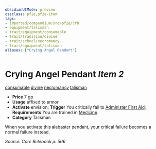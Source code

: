 ```yaml
---
obsidianUIMode: preview
cssclass: pf2e,pf2e-item
tags:
- imported/compendium/src/pf2e/crb
- equipment/talisman
- trait/equipment/consumable
- trait/tradition/divine
- trait/school/necromancy
- trait/equipment/talisman
aliases: ["Crying Angel Pendant"]
---
```

# Crying Angel Pendant *Item 2*  
[consumable](consumable.md)  [divine](divine.md)  [necromancy](necromancy.md)  [talisman](talisman.md)  

- **Price** 7 gp
- **Usage** affixed to armor
- **Activate** envision; **Trigger** You critically fail to [Administer First Aid](administer-first-aid.md); **Requirements** You are trained in [Medicine](../../skills.md#Medicine).
- **Category** Talisman

When you activate this alabaster pendant, your critical failure becomes a normal failure instead.

*Source: Core Rulebook p. 566*